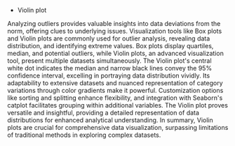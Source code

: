 - Violin plot
  
Analyzing outliers provides valuable insights into data deviations from the norm, offering clues to underlying issues. Visualization tools like Box plots and Violin plots are commonly used for outlier analysis, revealing data distribution, and identifying extreme values. Box plots display quartiles, median, and potential outliers, while Violin plots, an advanced visualization tool, present multiple datasets simultaneously. The Violin plot's central white dot indicates the median and narrow black lines convey the 95% confidence interval, excelling in portraying data distribution vividly. Its adaptability to extensive datasets and nuanced representation of category variations through color gradients make it powerful. Customization options like sorting and splitting enhance flexibility, and integration with Seaborn's catplot facilitates grouping within additional variables. The Violin plot proves versatile and insightful, providing a detailed representation of data distributions for enhanced analytical understanding. In summary, Violin plots are crucial for comprehensive data visualization, surpassing limitations of traditional methods in exploring complex datasets.
